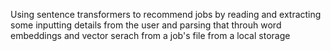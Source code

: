 Using sentence transformers to recommend jobs by reading and extracting some inputting details from the user and parsing that throuh word embeddings and vector serach from a job's file from a local storage
